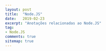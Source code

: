 ```yaml
---
layout: post
title:  "Node.JS"
date:   2019-02-23
excerpt: "Anotações relacionadas ao Node.JS"
tag:
- Node.JS 
comments: true
sitemap: true
---
```


